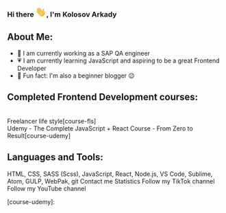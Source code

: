 ### Hi there <img src="https://github.com/Kady2020/Kady2020/blob/main/img/hi-there.gif" width="25px">, I'm Kolosov Arkady
## About Me:
- 💪 I am currently working as a SAP QA engineer
- 💗 I am currently learning JavaScript and aspiring to be a great Frontend Developer
- 👋 Fun fact: I'm also a beginner blogger :wink:
## Completed Frontend Development courses:
</br>
Freelancer life style[course-fls]
</br>
Udemy - The Complete JavaScript + React Course - From Zero to Result[course-udemy]

## Languages and Tools:
HTML, CSS, SASS (Scss), JavaScript, React, Node.js, VS Code, Sublime, Atom, GULP, WebPak, git
Contact me
Statistics
Follow my TikTok channel
Follow my YouTube channel

[course-fls]: https://github.com/Kady2020
[course-udemy]:
<!-- [![Header](Ссылка на изображение)](Ссылка на контент, изображение становится кликабельным) -->